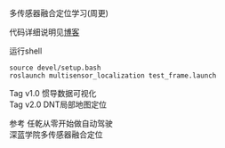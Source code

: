 多传感器融合定位学习(周更)


代码详细说明见[博客](https://blog.csdn.net/weixin_37684239/article/details/126571774?spm=1001.2014.3001.5502)


运行shell
  ```shell
 source devel/setup.bash
 roslaunch multisensor_localization test_frame.launch
  ```
  
Tag v1.0 惯导数据可视化   
Tag v2.0 DNT局部地图定位


参考
任乾从零开始做自动驾驶  
深蓝学院多传感器融合定位
